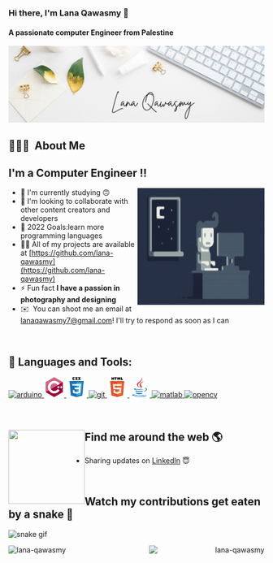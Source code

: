 ### Hi there, I'm Lana Qawasmy 👋
<h4>A passionate computer Engineer from Palestine</h4>


![lana Profile LinkedIn Banner  (1)](https://raw.githubusercontent.com/lana-qawasmy/lana-qawasmy/main/White%20Clean%20Minimalist%20LinkedIn%20Banner.png)

## 👨🏻‍💻 &nbsp;About Me
## I'm a Computer Engineer !!

<img alt="Night Coding"  width="250" height="230"  src="https://raw.githubusercontent.com/AVS1508/AVS1508/master/assets/Night-Coding.gif" align="right" />

- 🌱 I'm currently studying 🙃
- 👯 I'm looking to collaborate with other content creators and developers
- 🥅 2022 Goals:learn more programming languages
- 👨‍💻 All of my projects are available at [https://github.com/lana-qawasmy](https://github.com/lana-qawasmy)
- ⚡ Fun fact **I have a passion in photography and designing**
- ✉️ &nbsp;You can shoot me an email at lanaqawasmy7@gmail.com! I'll try to respond as soon as I can

<br>

## 🔧 Languages and Tools:

<p align="left"> <a href="https://www.arduino.cc/" target="_blank" rel="noreferrer"> <img src="https://cdn.worldvectorlogo.com/logos/arduino-1.svg" alt="arduino" width="40" height="40"/> </a> <a href="https://www.w3schools.com/cpp/" target="_blank" rel="noreferrer"> <img src="https://raw.githubusercontent.com/devicons/devicon/master/icons/cplusplus/cplusplus-original.svg" alt="cplusplus" width="40" height="40"/> </a> <a href="https://www.w3schools.com/css/" target="_blank" rel="noreferrer"> <img src="https://raw.githubusercontent.com/devicons/devicon/master/icons/css3/css3-original-wordmark.svg" alt="css3" width="40" height="40"/> </a> <a href="https://git-scm.com/" target="_blank" rel="noreferrer"> <img src="https://www.vectorlogo.zone/logos/git-scm/git-scm-icon.svg" alt="git" width="40" height="40"/> </a> <a href="https://www.w3.org/html/" target="_blank" rel="noreferrer"> <img src="https://raw.githubusercontent.com/devicons/devicon/master/icons/html5/html5-original-wordmark.svg" alt="html5" width="40" height="40"/> </a> <a href="https://www.java.com" target="_blank" rel="noreferrer"> <img src="https://raw.githubusercontent.com/devicons/devicon/master/icons/java/java-original.svg" alt="java" width="40" height="40"/> </a> <a href="https://www.mathworks.com/" target="_blank" rel="noreferrer"> <img src="https://upload.wikimedia.org/wikipedia/commons/2/21/Matlab_Logo.png" alt="matlab" width="40" height="40"/> </a> <a href="https://opencv.org/" target="_blank" rel="noreferrer"> <img src="https://www.vectorlogo.zone/logos/opencv/opencv-icon.svg" alt="opencv" width="40" height="40"/> </a> </p>
<br>

## Find me around the web 🌎 <a href="https://www.linkedin.com/in/lana-qawasmy-305993186/"><img align="left" width="150" height="146" src="https://github.com/M0nica/M0nica/blob/main/octomonica/m0nica-octocat-rotating.gif?raw=true"></a>

- Sharing updates on <a href="https://www.linkedin.com/in/lana-qawasmy-305993186/">LinkedIn</a> 😇

<br>

## Watch my contributions get eaten by a snake 🐍
![snake gif](https://user-images.githubusercontent.com/88105077/166116856-9251de7f-d2df-46fd-901b-5920e8047e52.svg)
<p align="left">
  <img width="45%" align="left" src="https://github-readme-stats.vercel.app/api?username=lana-qawasmy&show_icons=true&include_all_commits=true&theme=radical&hide_border=true" alt="lana-qawasmy" /></p>
<p align="right"><img width="45%" align="right" sy src="https://github-readme-stats.vercel.app/api/top-langs/?username=lana-qawasmy&layout=compact&theme=radical&hide_border=true" alt="lana-qawasmy" /></p>

